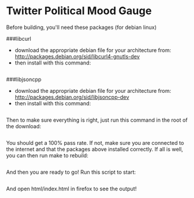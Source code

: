 # Twitter Political Mood Gauge

Before building, you'll need these packages (for debian linux)

###libcurl

* download the appropriate debian file for your architecture from: http://packages.debian.org/sid/libcurl4-gnutls-dev
* then install with this command:
```sudo dpkg -i [deb filename]
```

###libjsoncpp

* download the appropriate debian file for your architecture from: http://packages.debian.org/sid/libjsoncpp-dev
* then install with this command:
```sudo dpkg -i [deb filename]
```

Then to make sure everything is right, just run this command in the root of the download:
```make test
```

You should get a 100% pass rate. If not, make sure you are connected to the internet and that the packages above installed correctly. If all is well, you can then run make to rebuild:
```make
```

And then you are ready to go! Run this script to start:
```./run.sh
```

And open html/index.html in firefox to see the output!
